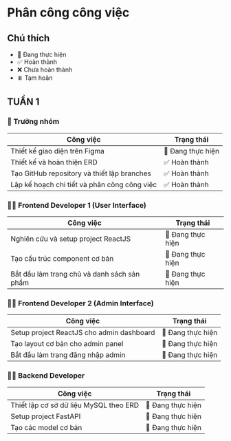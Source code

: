 # Phân công công việc

## Chú thích
- 🔄 Đang thực hiện
- ✅ Hoàn thành
- ❌ Chưa hoàn thành
- ⏸️ Tạm hoãn

## TUẦN 1

### 👑 Trưởng nhóm
| Công việc | Trạng thái |
|-----------|------------|
| Thiết kế giao diện trên Figma | 🔄 Đang thực hiện |
| Thiết kế và hoàn thiện ERD | ✅ Hoàn thành |
| Tạo GitHub repository và thiết lập branches | ✅ Hoàn thành |
| Lập kế hoạch chi tiết và phân công công việc | ✅ Hoàn thành |

### 👨‍💻 Frontend Developer 1 (User Interface)
| Công việc | Trạng thái |
|-----------|------------|
| Nghiên cứu và setup project ReactJS | 🔄 Đang thực hiện |
| Tạo cấu trúc component cơ bản | 🔄 Đang thực hiện |
| Bắt đầu làm trang chủ và danh sách sản phẩm | 🔄 Đang thực hiện |

### 👨‍💻 Frontend Developer 2 (Admin Interface)
| Công việc | Trạng thái |
|-----------|------------|
| Setup project ReactJS cho admin dashboard | 🔄 Đang thực hiện |
| Tạo layout cơ bản cho admin panel | 🔄 Đang thực hiện |
| Bắt đầu làm trang đăng nhập admin | 🔄 Đang thực hiện |

### 👨‍💻 Backend Developer
| Công việc | Trạng thái |
|-----------|------------|
| Thiết lập cơ sở dữ liệu MySQL theo ERD | 🔄 Đang thực hiện |
| Setup project FastAPI | 🔄 Đang thực hiện |
| Tạo các model cơ bản | 🔄 Đang thực hiện |


